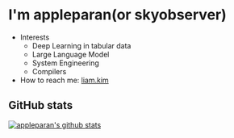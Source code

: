 # I'm appleparan(or skyobserver)

- Interests
  * Deep Learning in tabular data
  * Large Language Model
  * System Engineering
  * Compilers
- How to reach me: [liam.kim](https://liam.kim)

## GitHub stats

[![appleparan's github stats](https://github-readme-stats.vercel.app/api?username=appleparan&theme=tokyonight&show_icons=true&count_private=true)](https://github.com/anuraghazra/github-readme-stats)

